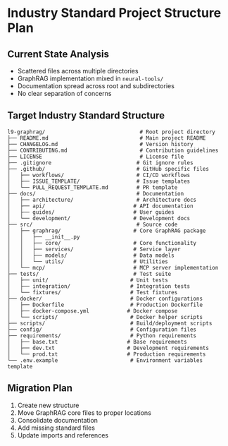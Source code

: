 # Industry Standard Project Structure Plan

## Current State Analysis
- Scattered files across multiple directories
- GraphRAG implementation mixed in `neural-tools/`
- Documentation spread across root and subdirectories
- No clear separation of concerns

## Target Industry Standard Structure

```
l9-graphrag/                              # Root project directory
├── README.md                             # Main project README
├── CHANGELOG.md                          # Version history
├── CONTRIBUTING.md                       # Contribution guidelines
├── LICENSE                               # License file
├── .gitignore                           # Git ignore rules
├── .github/                             # GitHub specific files
│   ├── workflows/                       # CI/CD workflows
│   ├── ISSUE_TEMPLATE/                  # Issue templates
│   └── PULL_REQUEST_TEMPLATE.md         # PR template
├── docs/                                # Documentation
│   ├── architecture/                    # Architecture docs
│   ├── api/                            # API documentation  
│   ├── guides/                         # User guides
│   └── development/                    # Development docs
├── src/                                 # Source code
│   ├── graphrag/                       # Core GraphRAG package
│   │   ├── __init__.py
│   │   ├── core/                       # Core functionality
│   │   ├── services/                   # Service layer
│   │   ├── models/                     # Data models
│   │   └── utils/                      # Utilities
│   └── mcp/                            # MCP server implementation
├── tests/                              # Test suite
│   ├── unit/                          # Unit tests
│   ├── integration/                   # Integration tests
│   └── fixtures/                      # Test fixtures
├── docker/                            # Docker configurations
│   ├── Dockerfile                     # Production Dockerfile
│   ├── docker-compose.yml            # Docker compose
│   └── scripts/                       # Docker helper scripts
├── scripts/                           # Build/deployment scripts
├── config/                            # Configuration files
├── requirements/                      # Python requirements
│   ├── base.txt                      # Base requirements
│   ├── dev.txt                       # Development requirements
│   └── prod.txt                      # Production requirements
└── .env.example                       # Environment variables template
```

## Migration Plan
1. Create new structure
2. Move GraphRAG core files to proper locations
3. Consolidate documentation
4. Add missing standard files
5. Update imports and references
